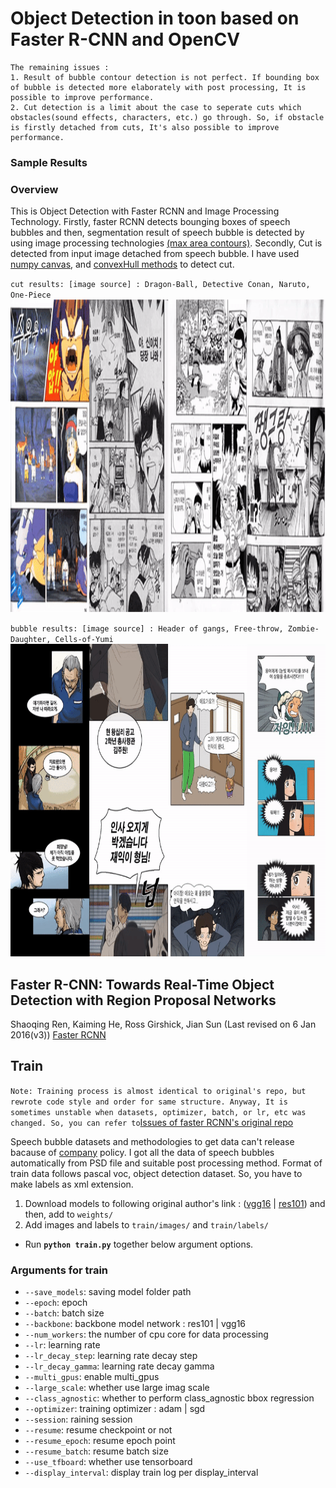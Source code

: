 # Object Detection in toon based on Faster R-CNN and OpenCV

```
The remaining issues : 
1. Result of bubble contour detection is not perfect. If bounding box of bubble is detected more elaborately with post processing, It is possible to improve performance.
2. Cut detection is a limit about the case to seperate cuts which obstacles(sound effects, characters, etc.) go through. So, if obstacle is firstly detached from cuts, It's also possible to improve performance.
```
### Sample Results

### Overview
This is Object Detection with Faster RCNN and Image Processing Technology. Firstly, faster RCNN detects bounging boxes of speech bubbles and then, segmentation result of speech bubble is detected by using image processing technologies
[(max area contours)](./bubble_utils.py#L42). Secondly, Cut is detected from input image detached from speech bubble. I have used [numpy canvas](./cut.py#L32), and [convexHull methods](./cut_utils.py#L7) to detect cut.

`cut results: [image source] : Dragon-Ball, Detective Conan, Naruto, One-Piece`
<img width="1200" height="500" src="./figures/bubble_demo.gif">

`bubble results: [image source] : Header of gangs, Free-throw, Zombie-Daughter, Cells-of-Yumi`
<img width="1200" height="500" src="./figures/cut_demo.gif">


## Faster R-CNN: Towards Real-Time Object Detection with Region Proposal Networks
Shaoqing Ren, Kaiming He, Ross Girshick, Jian Sun
(Last revised on 6 Jan 2016(v3)) [Faster RCNN](https://arxiv.org/pdf/1506.01497.pdf)

## Train
`Note: Training process is almost identical to original's repo, but rewrote code style and order for same structure. Anyway, It is sometimes unstable when datasets, optimizer, batch, or lr, etc was changed. So, you can refer to`[Issues of faster RCNN's original repo](https://github.com/jwyang/faster-rcnn.pytorch/issues)

Speech bubble datasets and methodologies to get data can't release bacause of [company](http://www.ideaconcert.com/) policy. I got all the data of speech bubbles automatically from PSD file and suitable post processing method. Format of train data follows pascal voc, object detection dataset. So, you have to make labels as xml extension.

1. Download models to following original author's link : ([vgg16](https://www.dropbox.com/s/s3brpk0bdq60nyb/vgg16_caffe.pth?dl=0) | [res101](https://www.dropbox.com/s/iev3tkbz5wyyuz9/resnet101_caffe.pth?dl=0)) and then, add to `weights/` 
2. Add images and labels to `train/images/` and `train/labels/` 
- Run **`python train.py`** together below argument options.

### Arguments for train 

* `--save_models`: saving model folder path
* `--epoch`: epoch
* `--batch`: batch size
* `--backbone`: backbone model network : res101 | vgg16
* `--num_workers`: the number of cpu core for data processing
* `--lr`: learning rate
* `--lr_decay_step`: learning rate decay step
* `--lr_decay_gamma`: learning rate decay gamma
* `--multi_gpus`: enable multi_gpus
* `--large_scale`: whether use large imag scale
* `--class_agnostic`: whether to perform class_agnostic bbox regression
* `--optimizer`: training optimizer : adam | sgd
* `--session`: raining session
* `--resume`: resume checkpoint or not
* `--resume_epoch`: resume epoch point
* `--resume_batch`: resume batch size
* `--use_tfboard`: whether use tensorboard
* `--display_interval`: display train log per display_interval 
